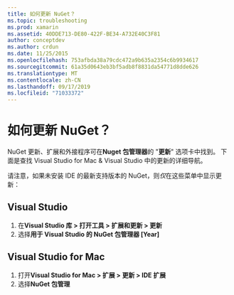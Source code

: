 ```yaml
---
title: 如何更新 NuGet？
ms.topic: troubleshooting
ms.prod: xamarin
ms.assetid: 40DDE713-DE80-422F-BE34-A732E40C3F81
author: conceptdev
ms.author: crdun
ms.date: 11/25/2015
ms.openlocfilehash: 753afbda38a79cdc472a9b635a2354c6b9934617
ms.sourcegitcommit: 61a35d0643eb3bf5adb8f8831da54771d8dde626
ms.translationtype: MT
ms.contentlocale: zh-CN
ms.lasthandoff: 09/17/2019
ms.locfileid: "71033372"
---
```

# <a name="how-can-i-update-nuget"></a>如何更新 NuGet？

NuGet 更新、扩展和外接程序可在**Nuget 包管理器**的 "**更新**" 选项卡中找到。 下面是查找 Visual Studio for Mac & Visual Studio 中的更新的详细导航。 

请注意，如果未安装 IDE 的最新支持版本的 NuGet，则*仅*在这些菜单中显示更新：

## <a name="visual-studio"></a>Visual Studio

1. 在**Visual Studio 库 > 打开工具 > 扩展和更新 > 更新**
2. 选择**用于 Visual Studio 的 NuGet 包管理器 [Year]**

## <a name="visual-studio-for-mac"></a>Visual Studio for Mac

1. 打开**Visual Studio for Mac > 扩展 > 更新 > IDE 扩展**
2. 选择**NuGet 包管理**
